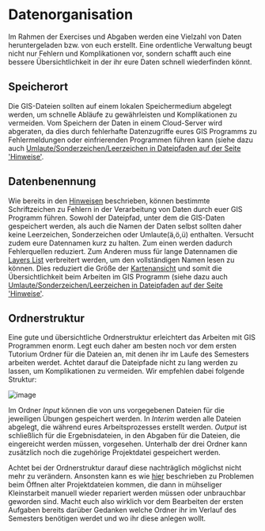 # Datenorganisation
Im Rahmen der Exercises und Abgaben werden eine Vielzahl von Daten heruntergeladen bzw. von euch erstellt. Eine ordentliche Verwaltung beugt nicht nur Fehlern und Komplikationen vor, sondern schafft auch eine bessere Übersichtlichkeit in der ihr eure Daten schnell wiederfinden könnt.

## Speicherort
Die GIS-Dateien sollten auf einem lokalen Speichermedium abgelegt werden, um schnelle Abläufe zu gewährleisten und Komplikationen zu vermeiden. Vom Speichern der Daten in einem Cloud-Server wird abgeraten, da dies durch fehlerhafte Datenzugriffe eures GIS Programms zu Fehlermeldungen oder einfrierenden Programmen führen kann (siehe dazu auch [Umlaute/Sonderzeichen/Leerzeichen in Dateipfaden auf der Seite 'Hinweise'](/content/gis/allgemeines/Hinweise.md#umlaute-sonderzeichen-leerzeichen-in-dateipfaden).

## Datenbenennung
Wie bereits in den [Hinweisen](/content/gis/allgemeines/Hinweise.md) beschrieben, können bestimmte Schriftzeichen zu Fehlern in der Verarbeitung von Daten durch euer GIS Programm führen. Sowohl der Dateipfad, unter dem die GIS-Daten gespeichert werden, als auch die Namen der Daten selbst sollten daher keine Leerzeichen, Sonderzeichen oder Umlaute(ä,ö,ü) enthalten. Versucht zudem eure Datennamen kurz zu halten. Zum einen werden dadurch Fehlerquellen reduziert. Zum Anderen muss für lange Datennamen die [Layers List](/content/gis/01_karto-basics/arbeiten_mit_qgis/qgis-Interface) verbreitert werden, um den vollständigen Namen lesen zu können. Dies reduziert die Größe der [Kartenansicht](/content/gis/exercise_1s/exercise_1/arbeiten_mit_qgis/qgis-Interface.md) und somit die Übersichtlichkeit beim Arbeiten im GIS Programm (siehe dazu auch [Umlaute/Sonderzeichen/Leerzeichen in Dateipfaden auf der Seite 'Hinweise'](/content/gis/allgemeines/Hinweise.md#umlaute-sonderzeichen-leerzeichen-in-dateipfaden).

## Ordnerstruktur
Eine gute und übersichtliche Ordnerstruktur erleichtert das Arbeiten mit GIS Programmen enorm. Legt euch daher am besten noch vor dem ersten Tutorium Ordner für die Dateien an, mit denen ihr im Laufe des Semesters arbeiten werdet. Achtet darauf die Dateipfade nicht zu lang werden zu lassen, um Komplikationen zu vermeiden. Wir empfehlen dabei folgende Struktur:

![image](https://courses.gistools.geog.uni-heidelberg.de/giscience/qgis-book/-/raw/main/uploads/1c62c207ac0bab58199b4e448282ff95/image.png)

Im Ordner *Input* können die von uns vorgegebenen Dateien für die jeweiligen Übungen gespeichert werden. In *Interim* werden alle Dateien abgelegt, die während eures Arbeitsprozesses erstellt werden. *Output* ist schließlich für die Ergebnisdateien, in den Abgaben für die Dateien, die eingereicht werden müssen, vorgesehen. Unterhalb der drei Ordner kann zusätzlich noch die zugehörige Projektdatei gespeichert werden.  

Achtet bei der Ordnerstruktur darauf diese nachträglich möglichst nicht mehr zu verändern. Ansonsten kann es wie [hier](/content/gis/exercise_1s/exercise_1/arbeiten_mit_qgis/qgis-Interface.md#projekt-speichern-und-öffnen) beschrieben zu Problemen beim Öffnen alter Projektdateien kommen, die dann in mühseliger Kleinstarbeit manuell wieder repariert werden müssen oder unbrauchbar geworden sind. Macht euch also wirklich vor dem Bearbeiten der ersten Aufgaben bereits darüber Gedanken welche Ordner ihr im Verlauf des Semesters benötigen werdet und wo ihr diese anlegen wollt.

